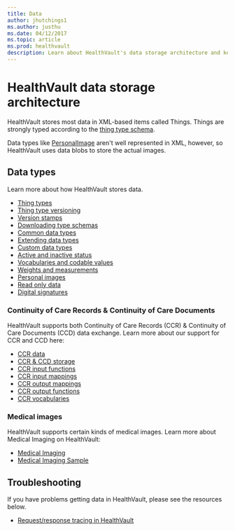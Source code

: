 ```yaml
---
title: Data
author: jhutchings1
ms.author: justhu
ms.date: 04/12/2017
ms.topic: article
ms.prod: healthvault
description: Learn about HealthVault's data storage architecture and key concepts
---
```


# HealthVault data storage architecture

HealthVault stores most data in XML-based items called Things. Things are strongly typed according to the [thing type schema](/healthvault/concepts/data/thing-types). 

Data types like [PersonalImage](personal-images.md) aren't well represented in XML, however, so HealthVault uses data blobs to store the actual images.  

## Data types
Learn more about how HealthVault stores data. 

- [Thing types](/healthvault/concepts/data/thing-types)
- [Thing type versioning](/healthvault/concepts/data/thing-type-versioning)
- [Version stamps](/healthvault/concepts/data/version-stamps)
- [Downloading type schemas](/healthvault/concepts/data/downloading-type-schemas)
- [Common data types](/healthvault/concepts/data/common-data-types)
- [Extending data types](/healthvault/concepts/data/extending-data-types)
- [Custom data types](/healthvault/concepts/data/custom-data-types)
- [Active and inactive status](/healthvault/concepts/data/active-and-inactive-status)
- [Vocabularies and codable values](/healthvault/concepts/data/vocabularies-and-codable-values)
- [Weights and measurements](/healthvault/concepts/data/weights-and-measurements)
- [Personal images](/healthvault/concepts/data/personal-images)
- [Read only data](/healthvault/concepts/data/read-only-data)
- [Digital signatures](/healthvault/concepts/data/digital-signatures)

### Continuity of Care Records & Continuity of Care Documents
HealthVault supports both Continuity of Care Records (CCR) & Continuity of Care Documents (CCD) data exchange. Learn more about our support for CCR and CCD here: 
- [CCR data](/healthvault/concepts/data/ccr-data)
- [CCR & CCD storage](/healthvault/concepts/data/ccr-and-ccd-storage)
- [CCR input functions](/healthvault/concepts/data/ccr-input-functions)
- [CCR input mappings](/healthvault/concepts/data/ccr-input-mappings)
- [CCR output mappings](/healthvault/concepts/data/ccr-output-functions)
- [CCR output functions](/healthvault/concepts/data/ccr-output-functions)
- [CCR vocabularies](/healthvault/concepts/data/ccr-vocabularies)

### Medical images
HealthVault supports certain kinds of medical images. Learn more about Medical Imaging on HealthVault:
- [Medical Imaging](/healthvault/concepts/data/medical-imaging)
- [Medical Imaging Sample](/healthvault/concepts/data/medical-imaging-sample-application)

## Troubleshooting
If you have problems getting data in HealthVault, please see the resources below. 

- [Request/response tracing in HealthVault](/healthvault/concepts/data/request-response-tracing)


